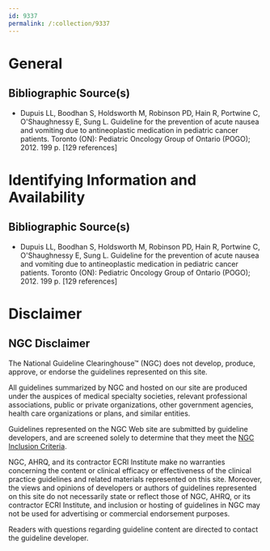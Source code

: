 ```yaml
---
id: 9337
permalink: /:collection/9337
---
```


# General

## Bibliographic Source(s)

- Dupuis LL, Boodhan S, Holdsworth M, Robinson PD, Hain R, Portwine C, O'Shaughnessy E, Sung L. Guideline for the prevention of acute nausea and vomiting due to antineoplastic medication in pediatric cancer patients. Toronto (ON): Pediatric Oncology Group of Ontario (POGO); 2012. 199 p. [129 references]

# Identifying Information and Availability

## Bibliographic Source(s)

- Dupuis LL, Boodhan S, Holdsworth M, Robinson PD, Hain R, Portwine C, O'Shaughnessy E, Sung L. Guideline for the prevention of acute nausea and vomiting due to antineoplastic medication in pediatric cancer patients. Toronto (ON): Pediatric Oncology Group of Ontario (POGO); 2012. 199 p. [129 references]

# Disclaimer

## NGC Disclaimer

The National Guideline Clearinghouse™ (NGC) does not develop, produce, approve, or endorse the guidelines represented on this site.

All guidelines summarized by NGC and hosted on our site are produced under the auspices of medical specialty societies, relevant professional associations, public or private organizations, other government agencies, health care organizations or plans, and similar entities.

Guidelines represented on the NGC Web site are submitted by guideline developers, and are screened solely to determine that they meet the [NGC Inclusion Criteria](/help-and-about/summaries/inclusion-criteria).

NGC, AHRQ, and its contractor ECRI Institute make no warranties concerning the content or clinical efficacy or effectiveness of the clinical practice guidelines and related materials represented on this site. Moreover, the views and opinions of developers or authors of guidelines represented on this site do not necessarily state or reflect those of NGC, AHRQ, or its contractor ECRI Institute, and inclusion or hosting of guidelines in NGC may not be used for advertising or commercial endorsement purposes.

Readers with questions regarding guideline content are directed to contact the guideline developer.

